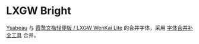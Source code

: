 # LXGW Bright

[Ysabeau](https://github.com/CatharsisFonts/Ysabeau) 与 [霞鹜文楷轻便版 / LXGW WenKai Lite](https://github.com/lxgw/LxgwWenKai-Lite) 的合并字体，采用 [字体合并补全工具](github.com/nowar-fonts/Warcraft-Font-Merger) 合并。
